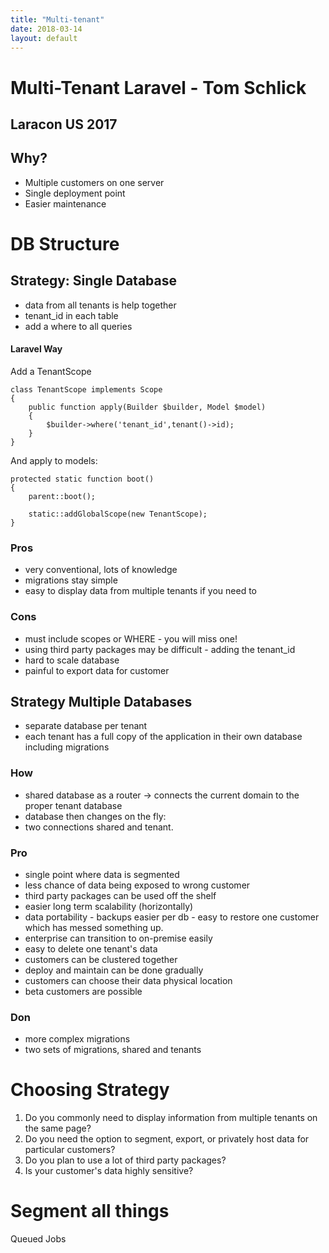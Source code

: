 ```yaml
---
title: "Multi-tenant"
date: 2018-03-14
layout: default
---
```


# Multi-Tenant Laravel - Tom Schlick
## Laracon US 2017

## Why?

* Multiple customers on one server
* Single deployment point
* Easier maintenance

# DB Structure

## Strategy: Single Database
* data from all tenants is help together
* tenant_id in each table
* add a where to all queries
#### Laravel Way
Add a TenantScope

```
class TenantScope implements Scope
{
    public function apply(Builder $builder, Model $model)
    {
        $builder->where('tenant_id',tenant()->id);
    }
}

```
And apply to models:
```
protected static function boot()
{
    parent::boot();

    static::addGlobalScope(new TenantScope);
}
```

### Pros
* very conventional, lots of knowledge
* migrations stay simple
* easy to display data from multiple tenants if you need to
### Cons
* must include scopes or WHERE - you will miss one!
* using third party packages may be difficult - adding the tenant_id
* hard to scale database
* painful to export data for customer

## Strategy Multiple Databases
* separate database per tenant
* each tenant has a full copy of the application in their own database including migrations

### How
* shared database as a router -> connects the current domain to the proper tenant database
* database then changes on the fly:
* two connections shared and tenant.

### Pro
* single point where data is segmented
* less chance of data being exposed to wrong customer
* third party packages can be used off the shelf
* easier long term scalability (horizontally)
* data portability - backups easier per db - easy to restore one customer which has messed something up.
* enterprise can transition to on-premise easily
* easy to delete one tenant's data
* customers can be clustered together
* deploy and maintain can be done gradually
* customers can choose their data physical location
* beta customers are possible

### Don
* more complex migrations
* two sets of migrations, shared and tenants


# Choosing Strategy
1. Do you commonly need to display information from multiple tenants on the same page?
2. Do you need the option to segment, export, or privately host data for particular customers?
3. Do you plan to use a lot of third party packages?
4. Is your customer's data highly sensitive?

# Segment all things
Queued Jobs
